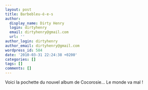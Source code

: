 ```yaml
---
layout: post
title: Barbebleu-é-e-s
author:
  display_name: Dirty Henry
  login: dirtyhenry
  email: dirtyhenry@gmail.com
  url: ''
author_login: dirtyhenry
author_email: dirtyhenry@gmail.com
wordpress_id: 584
date: '2010-03-31 22:24:38 +0200'
categories: []
tags: []
comments: []
---
```

Voici la pochette du nouvel album de Cocorosie... Le monde va mal !
